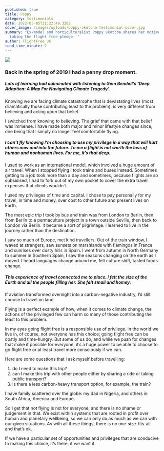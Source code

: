 ```yaml
---
published: true
title: Poppy
category: testimonials
date: 2022-05-05T21:22:49.328Z
cover_image: /images/uploads/poppy-okotcha-testimonial-cover.jpg
summary: "Ex-model and horticulturalist Poppy Okotcha shares her motivations for
  taking the flight free pledge. "
author: FlightFree UK
read_time_minute: 2
---
```

![](/images/uploads/poppy-testimonial-body.jpg)

### Back in the spring of 2019 I had a penny drop moment.

##### Lots of learning had culminated with listening to Gem Bendell’s ‘Deep Adaption: A Map For Navigating Climate Tragedy’.

Knowing we are facing climate catastrophe that is devastating lives (most dramatically those contributing least to the problem), is very different from believing and acting upon that belief. 

I switched from knowing to believing. The grief that came with that belief was immense. I have made both major and minor lifestyle changes since, one being that I simply no longer feel comfortable flying.

##### I can’t fly knowing I’m choosing to use my privilege in a way that will hurt others now and into the future. To me a flight is not worth the loss of human and nonhuman lives. For me, it’s that deep.

I used to work as an international model, which involved a huge amount of air travel. When I stopped flying I took trains and buses instead. Sometimes getting to a job took more than a day and sometimes, because flights are so subsidised, I had to fork out of my own pocket to cover the extra travel expenses that clients wouldn’t.

I used my privileges of time and capital. I chose to pay personally for my travel, in time and money, over cost to other future and present lives on Earth.

The most epic trip I took by bus and train was from London to Berlin, then from Berlin to a permaculture project in a town outside Seville, then back to London via Berlin. It became a sort of pilgrimage. I learned to live in the journey rather than the destination. 

I saw so much of Europe, met kind travellers. Out of the train window, I waved at strangers, saw sunsets on marshlands with flamingos in France and sunrises over dusty hills in Spain. I went from autumn in North Germany to summer in Southern Spain, I saw the seasons changing on the earth as I moved. I heard languages change around me, felt culture shift, tasted foods change. 

##### This experience of travel connected me to place. I felt the size of the Earth and all the people filling her. She felt small and homey.

If aviation transformed overnight into a carbon-negative industry, I’d still choose to travel on land.

Flying is a perfect example of how, when it comes to climate change, the actions of the privileged few can harm so many of those contributing the least to this problem.

In my eyes going flight free is a responsible use of privilege. In the world we live in, of course, not everyone has this choice; going flight free can be costly and time-hungry. But some of us do, and while we push for changes that make it possible for everyone, it’s a huge power to be able to choose to go flight free or at least travel more consciously if we can.

Here are some questions that I ask myself before travelling:

1. do I need to make this trip?
2. can I make this trip with other people either by sharing a ride or taking public transport?
3. is there a less carbon-heavy transport option, for example, the train?

I have family scattered over the globe: my dad in Nigeria, and others in South Africa, America and Europe. 

So I get that not flying is not for everyone, and there is no shame or judgement in that. We exist within systems that are rooted in profit over human and planetary wellbeing, so we can only do as much as we can with our given situations. As with all these things, there is no one-size-fits-all and that’s ok.

If we have a particular set of opportunities and privileges that are conducive to making this choice, it’s there, if we want it.